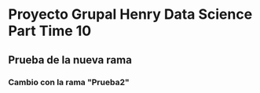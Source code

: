 # Proyecto Grupal Henry Data Science Part Time 10

## Prueba de la nueva rama

### Cambio con la rama "Prueba2"